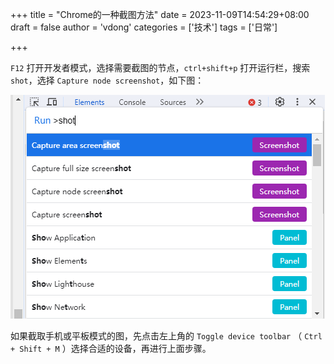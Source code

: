 +++
title = "Chrome的一种截图方法"
date = 2023-11-09T14:54:29+08:00
draft = false
author = 'vdong'
categories = ['技术']
tags = ['日常']

+++

`F12` 打开开发者模式，选择需要截图的节点，`ctrl+shift+p` 打开运行栏，搜索 `shot`，选择  `Capture node screenshot`，如下图：

![image-20231109145633467](/imgs/chrome的一种截图方法/image-20231109145633467.png)

如果截取手机或平板模式的图，先点击左上角的 `Toggle device toolbar` （ `Ctrl + Shift + M` ）选择合适的设备，再进行上面步骤。